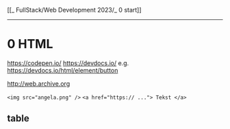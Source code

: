 [[_ FullStack/Web Development 2023/_ 0 start]]


----
# 0 HTML

https://codepen.io/
https://devdocs.io/
e.g. https://devdocs.io/html/element/button

http://web.archive.org

`<img src="angela.png" />`
`<a href="https:// ..."> Tekst </a>`

## table





